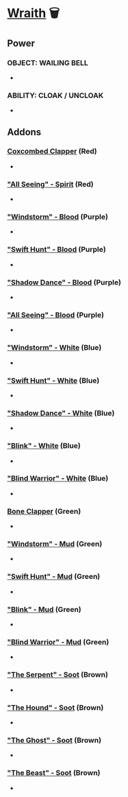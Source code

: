 # [Wraith](<https://deadbydaylight.wiki.gg/wiki/Philip_Ojomo>) 🗑️

## Power

### OBJECT: WAILING BELL

-


### ABILITY: CLOAK / UNCLOAK

-


## Addons

### [Coxcombed Clapper](<https://deadbydaylight.wiki.gg/wiki/Coxcombed_Clapper>) (Red)

-


### ["All Seeing" - Spirit](<https://deadbydaylight.wiki.gg/wiki/%22All_Seeing%22_-_Spirit>) (Red)

-


### ["Windstorm" - Blood](<https://deadbydaylight.wiki.gg/wiki/%22Windstorm%22_-_Blood>) (Purple)

-


### ["Swift Hunt" - Blood](<https://deadbydaylight.wiki.gg/wiki/%22Swift_Hunt%22_-_Blood>) (Purple)

-


### ["Shadow Dance" - Blood](<https://deadbydaylight.wiki.gg/wiki/%22Shadow_Dance%22_-_Blood>) (Purple)

-


### ["All Seeing" - Blood](<https://deadbydaylight.wiki.gg/wiki/%22All_Seeing%22_-_Blood>) (Purple)

-


### ["Windstorm" - White](<https://deadbydaylight.wiki.gg/wiki/%22Windstorm%22_-_White>) (Blue)

-


### ["Swift Hunt" - White](<https://deadbydaylight.wiki.gg/wiki/%22Swift_Hunt%22_-_White>) (Blue)

-


### ["Shadow Dance" - White](<https://deadbydaylight.wiki.gg/wiki/%22Shadow_Dance%22_-_White>) (Blue)

-


### ["Blink" - White](<https://deadbydaylight.wiki.gg/wiki/%22Blink%22_-_White>) (Blue)

-


### ["Blind Warrior" - White](<https://deadbydaylight.wiki.gg/wiki/%22Blind_Warrior%22_-_White>) (Blue)

-


### [Bone Clapper](<https://deadbydaylight.wiki.gg/wiki/Bone_Clapper>) (Green)

-


### ["Windstorm" - Mud](<https://deadbydaylight.wiki.gg/wiki/%22Windstorm%22_-_Mud>) (Green)

-


### ["Swift Hunt" - Mud](<https://deadbydaylight.wiki.gg/wiki/%22Swift_Hunt%22_-_Mud>) (Green)

-


### ["Blink" - Mud](<https://deadbydaylight.wiki.gg/wiki/%22Blink%22_-_Mud>) (Green)

-


### ["Blind Warrior" - Mud](<https://deadbydaylight.wiki.gg/wiki/%22Blind_Warrior%22_-_Mud>) (Green)

-


### ["The Serpent" - Soot](<https://deadbydaylight.wiki.gg/wiki/%22The_Serpent%22_-_Soot>) (Brown)

-


### ["The Hound" - Soot](<https://deadbydaylight.wiki.gg/wiki/%22The_Hound%22_-_Soot>) (Brown)

-


### ["The Ghost" - Soot](<https://deadbydaylight.wiki.gg/wiki/%22The_Ghost%22_-_Soot>) (Brown)

-


### ["The Beast" - Soot](<https://deadbydaylight.wiki.gg/wiki/%22The_Beast%22_-_Soot>) (Brown)

-
